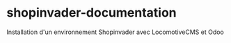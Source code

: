 # shopinvader-documentation
Installation d'un environnement Shopinvader avec LocomotiveCMS et Odoo 
